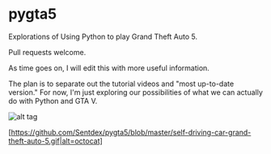 # pygta5
Explorations of Using Python to play Grand Theft Auto 5.

Pull requests welcome.

As time goes on, I will edit this with more useful information. 

The plan is to separate out the tutorial videos and "most up-to-date version." For now, I'm just exploring our possibilities of what we can actually do with Python and GTA V.

![alt tag](https://raw.githubusercontent.comSentdex/pygta5/blob/master/self-driving-car-grand-theft-auto-5.gif)


[https://github.com/Sentdex/pygta5/blob/master/self-driving-car-grand-theft-auto-5.gif|alt=octocat]
